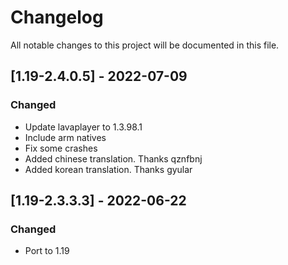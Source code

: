# Changelog
All notable changes to this project will be documented in this file.

## [1.19-2.4.0.5] - 2022-07-09
### Changed
 - Update lavaplayer to 1.3.98.1
 - Include arm natives
 - Fix some crashes
 - Added chinese translation. Thanks qznfbnj
 - Added korean translation. Thanks gyular

## [1.19-2.3.3.3] - 2022-06-22
### Changed
 - Port to 1.19